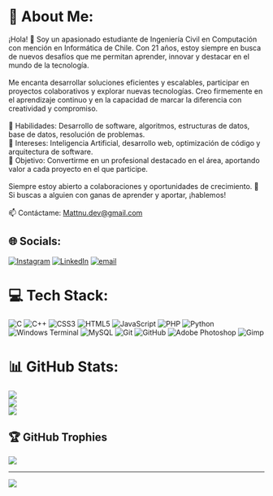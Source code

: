# 💫 About Me:
¡Hola! 👋 Soy un apasionado estudiante de Ingeniería Civil en Computación con mención en Informática de Chile. Con 21 años, estoy siempre en busca de nuevos desafíos que me permitan aprender, innovar y destacar en el mundo de la tecnología.<br><br>Me encanta desarrollar soluciones eficientes y escalables, participar en proyectos colaborativos y explorar nuevas tecnologías. Creo firmemente en el aprendizaje continuo y en la capacidad de marcar la diferencia con creatividad y compromiso.<br><br>🔹 Habilidades: Desarrollo de software, algoritmos, estructuras de datos, base de datos, resolución de problemas.<br>🔹 Intereses: Inteligencia Artificial, desarrollo web, optimización de código y arquitectura de software.<br>🔹 Objetivo: Convertirme en un profesional destacado en el área, aportando valor a cada proyecto en el que participe.<br><br>Siempre estoy abierto a colaboraciones y oportunidades de crecimiento. 🚀 Si buscas a alguien con ganas de aprender y aportar, ¡hablemos!<br><br>📫 Contáctame: Mattnu.dev@gmail.com


## 🌐 Socials:
[![Instagram](https://img.shields.io/badge/Instagram-%23E4405F.svg?logo=Instagram&logoColor=white)](https://instagram.com/maty_nu) [![LinkedIn](https://img.shields.io/badge/LinkedIn-%230077B5.svg?logo=linkedin&logoColor=white)](https://www.linkedin.com/in/matias-santiba%C3%B1ez-nu%C3%B1ez/) [![email](https://img.shields.io/badge/Email-D14836?logo=gmail&logoColor=white)](mailto:mattnu.dev@gmail.com) 

# 💻 Tech Stack:
![C](https://img.shields.io/badge/c-%2300599C.svg?style=for-the-badge&logo=c&logoColor=white) ![C++](https://img.shields.io/badge/c++-%2300599C.svg?style=for-the-badge&logo=c%2B%2B&logoColor=white) ![CSS3](https://img.shields.io/badge/css3-%231572B6.svg?style=for-the-badge&logo=css3&logoColor=white) ![HTML5](https://img.shields.io/badge/html5-%23E34F26.svg?style=for-the-badge&logo=html5&logoColor=white) ![JavaScript](https://img.shields.io/badge/javascript-%23323330.svg?style=for-the-badge&logo=javascript&logoColor=%23F7DF1E) ![PHP](https://img.shields.io/badge/php-%23777BB4.svg?style=for-the-badge&logo=php&logoColor=white) ![Python](https://img.shields.io/badge/python-3670A0?style=for-the-badge&logo=python&logoColor=ffdd54) ![Windows Terminal](https://img.shields.io/badge/Windows%20Terminal-%234D4D4D.svg?style=for-the-badge&logo=windows-terminal&logoColor=white) ![MySQL](https://img.shields.io/badge/mysql-4479A1.svg?style=for-the-badge&logo=mysql&logoColor=white) ![Git](https://img.shields.io/badge/git-%23F05033.svg?style=for-the-badge&logo=git&logoColor=white) ![GitHub](https://img.shields.io/badge/github-%23121011.svg?style=for-the-badge&logo=github&logoColor=white) ![Adobe Photoshop](https://img.shields.io/badge/adobe%20photoshop-%2331A8FF.svg?style=for-the-badge&logo=adobe%20photoshop&logoColor=white) ![Gimp](https://img.shields.io/badge/Gimp-657D8B?style=for-the-badge&logo=gimp&logoColor=FFFFFF)
# 📊 GitHub Stats:
![](https://github-readme-stats.vercel.app/api?username=Mattnudev&theme=tokyonight&hide_border=false&include_all_commits=false&count_private=false)<br/>
![](https://nirzak-streak-stats.vercel.app/?user=Mattnudev&theme=tokyonight&hide_border=false)<br/>
![](https://github-readme-stats.vercel.app/api/top-langs/?username=Mattnudev&theme=tokyonight&hide_border=false&include_all_commits=false&count_private=false&layout=compact)

## 🏆 GitHub Trophies
![](https://github-profile-trophy.vercel.app/?username=Mattnudev&theme=nord&no-frame=false&no-bg=true&margin-w=4)



---
[![](https://visitcount.itsvg.in/api?id=Mattnudev&icon=0&color=0)](https://visitcount.itsvg.in)

<!-- Proudly created with GPRM ( https://gprm.itsvg.in ) -->
